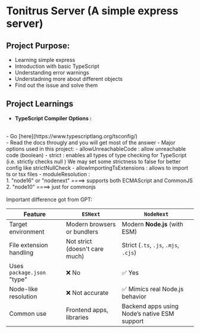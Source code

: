 # Tonitrus Server (A simple express server)
## **Project Purpose**:
- Learning simple express
-  Introduction with basic TypeScript
- Understanding error warnings 
- Understadning more about different objects
- Find out the issue and solve them

## **Project Learnings**
- **TypeScript Compiler Options :** 
<br>
    - Go [here](https://www.typescriptlang.org/tsconfig/) <br>
    - Read the docs througly and you will get most of the answer
    - Major options used in this project:
        - allowUnreachableCode : allow unreachable code (boolean)
        - strict : enables all types of  type checking for TypeScript (i.e. strictly checks null ) We may set some strictness to false for better config like strictNullCheck
        - allowImportingTsExtensions : allows to import ts or tsx files
        - moduleResolution :<br> 
            1. "node16" or "nodenext" ====> supports both ECMAScript and CommonJS<br>
            2. "node10" ====> just for commonjs
            <br><br>
            Important difference got from GPT: <br>

| Feature                    | `ESNext`                       | `NodeNext`                                   |
|----------------------------|-------------------------------|-----------------------------------------------|
| Target environment         | Modern browsers or bundlers    | Modern **Node.js** (with ESM)                |
| File extension handling    | Not strict (doesn't care much) | Strict (`.ts`, `.js`, `.mjs`, `.cjs`)        |
| Uses `package.json` "type" | ❌ No                           | ✅ Yes                                        |
| Node-like resolution       | ❌ Not accurate                 | ✅ Mimics real Node.js behavior               |
| Common use                 | Frontend apps, libraries       | Backend apps using Node’s native ESM support |
            

